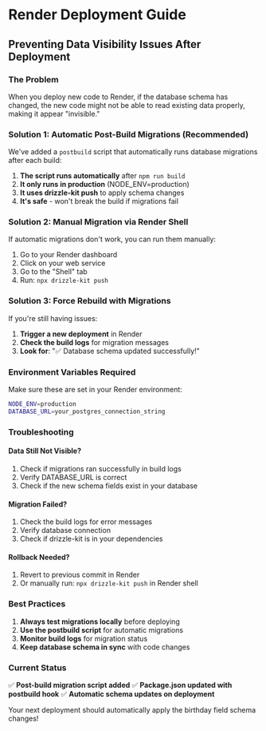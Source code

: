 # Render Deployment Guide

## Preventing Data Visibility Issues After Deployment

### The Problem
When you deploy new code to Render, if the database schema has changed, the new code might not be able to read existing data properly, making it appear "invisible."

### Solution 1: Automatic Post-Build Migrations (Recommended)

We've added a `postbuild` script that automatically runs database migrations after each build:

1. **The script runs automatically** after `npm run build`
2. **It only runs in production** (NODE_ENV=production)
3. **It uses drizzle-kit push** to apply schema changes
4. **It's safe** - won't break the build if migrations fail

### Solution 2: Manual Migration via Render Shell

If automatic migrations don't work, you can run them manually:

1. Go to your Render dashboard
2. Click on your web service
3. Go to the "Shell" tab
4. Run: `npx drizzle-kit push`

### Solution 3: Force Rebuild with Migrations

If you're still having issues:

1. **Trigger a new deployment** in Render
2. **Check the build logs** for migration messages
3. **Look for**: "✅ Database schema updated successfully!"

### Environment Variables Required

Make sure these are set in your Render environment:

```bash
NODE_ENV=production
DATABASE_URL=your_postgres_connection_string
```

### Troubleshooting

#### Data Still Not Visible?
1. Check if migrations ran successfully in build logs
2. Verify DATABASE_URL is correct
3. Check if the new schema fields exist in your database

#### Migration Failed?
1. Check the build logs for error messages
2. Verify database connection
3. Check if drizzle-kit is in your dependencies

#### Rollback Needed?
1. Revert to previous commit in Render
2. Or manually run: `npx drizzle-kit push` in Render shell

### Best Practices

1. **Always test migrations locally** before deploying
2. **Use the postbuild script** for automatic migrations
3. **Monitor build logs** for migration status
4. **Keep database schema in sync** with code changes

### Current Status

✅ **Post-build migration script added**
✅ **Package.json updated with postbuild hook**
✅ **Automatic schema updates on deployment**

Your next deployment should automatically apply the birthday field schema changes!

